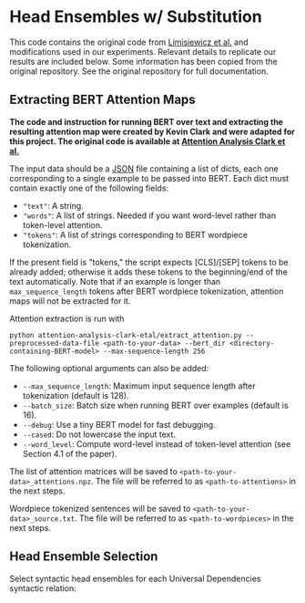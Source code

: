 # Head Ensembles w/ Substitution
This code contains the original code from [Limisiewicz et al.](https://arxiv.org/abs/2004.14620) and modifications used in our experiments. Relevant details to replicate our results are included below. Some information has been copied from the original repository. See the original repository for full documentation.

## Extracting BERT Attention Maps
**The code and instruction for running BERT over text and extracting the resulting attention map were created by Kevin Clark and 
were adapted for this project. The original code is available at [Attention Analysis Clark et al.](https://github.com/clarkkev/attention-analysis)**

The input data should be a [JSON](https://www.json.org/) file containing a
list of dicts, each one corresponding to a single example to be passed into BERT. Each dict must contain exactly one of the following fields:
* `"text"`: A string.
* `"words"`: A list of strings. Needed if you want word-level rather than
token-level attention.
* `"tokens"`: A list of strings corresponding to BERT wordpiece tokenization.

If the present field is "tokens," the script expects [CLS]/[SEP] tokens
to be already added; otherwise it adds these tokens to the
beginning/end of the text automatically.
Note that if an example is longer than `max_sequence_length` tokens
after BERT wordpiece tokenization, attention maps will not be extracted for it.

Attention extraction is run with
```
python attention-analysis-clark-etal/extract_attention.py --preprocessed-data-file <path-to-your-data> --bert_dir <directory-containing-BERT-model> --max-sequence-length 256
```
The following optional arguments can also be added:
* `--max_sequence_length`: Maximum input sequence length after tokenization (default is 128).
* `--batch_size`: Batch size when running BERT over examples (default is 16).
* `--debug`: Use a tiny BERT model for fast debugging.
* `--cased`: Do not lowercase the input text.
* `--word_level`: Compute word-level instead of token-level attention (see Section 4.1 of the paper).

The list of attention matrices will be saved to  `<path-to-your-data>_attentions.npz`. The file will be referred to as `<path-to-attentions>` in the next steps.

Wordpiece tokenized sentences will be saved to `<path-to-your-data>_source.txt`.  The file will be referred to as `<path-to-wordpieces>` in the next steps.


## Head Ensemble Selection

Select syntactic head ensembles for each Universal Dependencies syntactic relation:


